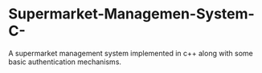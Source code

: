 # Supermarket-Managemen-System-C-
A supermarket management system implemented in c++ along with some basic authentication mechanisms.

